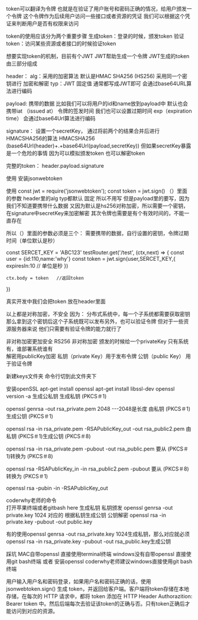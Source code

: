 
token可以翻译为令牌
也就是在验证了用户账号和密码正确的情况，给用户颁发一个令牌
这个令牌作为后续用户访问一些接口或者资源的凭证
我们可以根据这个凭证来判断用户是否有权限来访问

token的使用应该分为两个重要步骤
生成token：登录的时候，颁发token
验证token：访问某些资源或者接口的时候验证token

想要实现token的机制，目前有个JWT
JWT帮助生成一个令牌
JWT生成的token由三部分组成

header：
  alg：采用的加密算法  默认是HMAC SHA256 (HS256)  采用同一个密钥进行 加密和解密
  typ：JWT 固定值 通常都写成JWT即可
  会通过base64URL算法进行编码

payload:
    携带的数据 比如我们可以将用户的id和name放到payload中
    默认也会携带iat （issued at） 令牌的签发时间
    我们也可以设置过期时间 exp（expiration time）
    会通过base64Url算法进行编码 

signature：
    设置一个secretKey， 通过将前两个的结果合并后进行HMACSHA256的算法
    HMACSHA256 (base64Url(header)+.+base64Url(payload,secretKey))
    但如果secretKey暴露是一个危险的事情 因为可以模拟颁发token 也可以解密token

完整的token： header.payload.signature

使用  安装jsonwebtoken

使用
const jwt = require('jsonwebtoken');
const token = jwt.sign()
（）里面的参数 header里的alg typ都默认 固定 所以不用写
但是payload里的要写，因为我们不知道要携带什么数据
又因为默认是hs256对称加密，所以需要一个密钥，在signature中secretKey来加密解密
其次令牌也需要是有个有效时间的，不能一直存在

所以（）里面的参数必须是三个： 需要携带的数据，自行设置的密钥，令牌过期时间（单位默认是秒）

const SERCET_KEY = 'ABC123' 
testRouter.get('/test', (ctx,next) => {
    const user = {id:110,name:'why'}
    const token = jwt.sign(user,SERCET_KEY,{
        expiresIn:10     // 单位是秒
    })
   
    ctx.body = token   //返回token
})

真实开发中我们会把token 放在header里面

以上都是对称加密，不安全 因为：
    分布式系统中，每一个子系统都需要获取密钥
    那么拿到这个密钥后这个子系统既可以发布另外，也可以验证令牌
    但对于一些资源服务器来说 他们只需要有验证令牌的能力就行了


非对称加密更加安全  RS256
非对称加密
   颁发的时候给一个privateKey  只有系统有，谁部署系统谁有  
   解密用publicKey加密 
   私钥（private Key）用于发布令牌
   公钥（public Key） 用于验证令牌

   新建keys文件夹 命令行切到此文件夹下

   安装openSSL
apt-get install openssl
apt-get install libssl-dev
openssl version -a
生成公私钥
生成私钥 (PKCS＃1)

openssl genrsa -out rsa_private.pem 2048  ---2048是长度
由私钥 (PKCS＃1)生成公钥 (PKCS＃1)

openssl rsa -in rsa_private.pem -RSAPublicKey_out -out rsa_public2.pem
由私钥 (PKCS＃1)生成公钥 (PKCS＃8)

openssl rsa -in rsa_private.pem -pubout -out rsa_public.pem
要从 (PKCS＃1)转换为 (PKCS＃8)

openssl rsa -RSAPublicKey_in -in rsa_public2.pem -pubout
要从 (PKCS＃8)转换为 (PKCS＃1)

openssl rsa -pubin -in <filename> -RSAPublicKey_out


coderwhy老师的命令  
打开苹果终端或者gitbash here
生成私钥          私钥颁发
openssl genrsa -out private.key 1024 对应的
根据私钥生成公钥   公钥解密
openssl rsa -in private.key -pubout -out public.key

  有的使用openssl genrsa -out rsa_private.key 1024生成私钥，那么对应就必须openssl rsa -in rsa_private.key -pubout -out rsa_public.key生成公钥
  
  
踩坑 MAC自带openssl  直接使用terminal终端
     windows没有自带openssl   直接使用git bash终端 或者 安装openssl  coderwhy老师建议windows直接使用git bash终端

用户输入用户名和密码登录，如果用户名和密码正确的话，使用 jsonwebtoken.sign() 生成 token，并返回给客户端。客户端将token存储在本地存储，在每次的 HTTP 请求中，都将 token 添加在 HTTP Header Authorazition: Bearer token 中。然后后端每次去验证该token的正确与否。只有token正确后才能访问到对应的资源。
